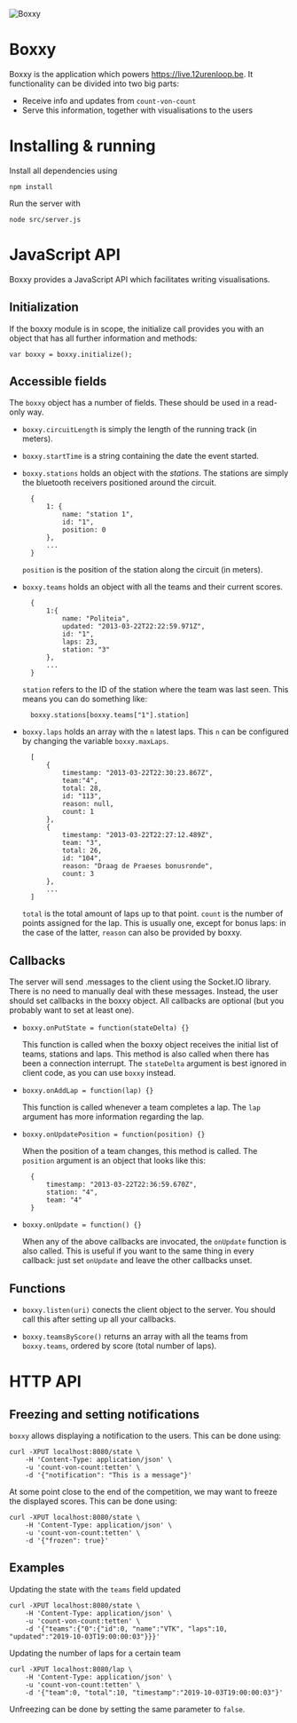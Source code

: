 ![Boxxy](http://i.imgur.com/5Wet3.png)

Boxxy
=====

Boxxy is the application which powers <https://live.12urenloop.be>. It
functionality can be divided into two big parts:

- Receive info and updates from `count-von-count`
- Serve this information, together with visualisations to the users

Installing & running
====================

Install all dependencies using

    npm install

Run the server with

    node src/server.js

JavaScript API
==============

Boxxy provides a JavaScript API which facilitates writing visualisations.

Initialization
--------------

If the boxxy module is in scope, the initialize call provides you with an object
that has all further information and methods:

    var boxxy = boxxy.initialize();

Accessible fields
-----------------

The `boxxy` object has a number of fields. These should be used in a read-only
way.

- `boxxy.circuitLength` is simply the length of the running track (in meters).

- `boxxy.startTime` is a string containing the date the event started.

- `boxxy.stations` holds an object with the *stations*. The stations are simply
  the bluetooth receivers positioned around the circuit.

        {
            1: {
                name: "station 1",
                id: "1",
                position: 0
            },
            ...
        }

    `position` is the position of the station along the circuit (in meters).

- `boxxy.teams` holds an object with all the teams and their current scores.

        {
            1:{
                name: "Politeia",
                updated: "2013-03-22T22:22:59.971Z",
                id: "1",
                laps: 23,
                station: "3"
            },
            ...
        }

    `station` refers to the ID of the station where the team was last seen. This
    means you can do something like:

        boxxy.stations[boxxy.teams["1"].station]

- `boxxy.laps` holds an array with the `n` latest laps. This `n` can be
  configured by changing the variable `boxxy.maxLaps`.

        [
            {
                timestamp: "2013-03-22T22:30:23.867Z",
                team:"4",
                total: 28,
                id: "113",
                reason: null,
                count: 1
            },
            {
                timestamp: "2013-03-22T22:27:12.489Z",
                team: "3",
                total: 26,
                id: "104",
                reason: "Draag de Praeses bonusronde",
                count: 3
            },
            ...
        ]

    `total` is the total amount of laps up to that point. `count` is the number
    of points assigned for the lap. This is usually one, except for bonus laps:
    in the case of the latter, `reason` can also be provided by boxxy.

Callbacks
---------

The server will send .messages to the client using the Socket.IO library. There
is no need to manually deal with these messages. Instead, the user should set
callbacks in the boxxy object. All callbacks are optional (but you probably want
to set at least one).

- `boxxy.onPutState = function(stateDelta) {}`

    This function is called when the boxxy object receives the initial list of
    teams, stations and laps. This method is also called when there has been a
    connection interrupt. The `stateDelta` argument is best ignored in client
    code, as you can use `boxxy` instead.

- `boxxy.onAddLap = function(lap) {}`

    This function is called whenever a team completes a lap. The `lap` argument
    has more information regarding the lap.

- `boxxy.onUpdatePosition = function(position) {}`

    When the position of a team changes, this method is called. The `position`
    argument is an object that looks like this:

        {
            timestamp: "2013-03-22T22:36:59.670Z",
            station: "4",
            team: "4"
        }

- `boxxy.onUpdate = function() {}`

    When any of the above callbacks are invocated, the `onUpdate` function is
    also called. This is useful if you want to the same thing in every callback:
    just set `onUpdate` and leave the other callbacks unset.

Functions
---------

- `boxxy.listen(uri)` conects the client object to the server. You should call
  this after setting up all your callbacks.

- `boxxy.teamsByScore()` returns an array with all the teams from `boxxy.teams`,
  ordered by score (total number of laps).

HTTP API
========

Freezing and setting notifications
----------------------------------

`boxxy` allows displaying a notification to the users. This can be done using:

    curl -XPUT localhost:8080/state \
        -H 'Content-Type: application/json' \
        -u 'count-von-count:tetten' \
        -d '{"notification": "This is a message"}'

At some point close to the end of the competition, we may want to freeze the
displayed scores. This can be done using:

    curl -XPUT localhost:8080/state \
        -H 'Content-Type: application/json' \
        -u 'count-von-count:tetten' \
        -d '{"frozen": true}'

Examples
--------
Updating the state with the `teams` field updated

    curl -XPUT localhost:8080/state \
        -H 'Content-Type: application/json' \
        -u 'count-von-count:tetten' \
        -d '{"teams":{"0":{"id":0, "name":"VTK", "laps":10, "updated":"2019-10-03T19:00:00:03"}}}'

Updating the number of laps for a certain team

    curl -XPUT localhost:8080/lap \
        -H 'Content-Type: application/json' \
        -u 'count-von-count:tetten' \
        -d '{"team":0, "total":10, "timestamp":"2019-10-03T19:00:00:03"}'

Unfreezing can be done by setting the same parameter to `false`.
